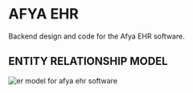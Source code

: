 # AFYA EHR
Backend design and code for the Afya EHR software.

## ENTITY RELATIONSHIP MODEL
![er model for afya ehr software](https://github.com/TechniCollins/afya-ehr/blob/design/.design/erd.png?raw=true)